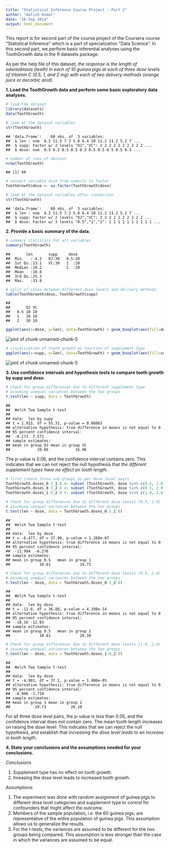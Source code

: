 ```yaml
---
title: "Statistical Inference Course Project - Part 2"
author: "Aatish Kumar"
date: "16 Sep 2014"
output: html_document
---
```




This report is for second part of the course project of the Coursera course "Statistical Inference" which is a part of specialization "Data Science". In this second part, we perform basic inferential analyses using the ToothGrowth data in the R datasets package. 

As per the help file of this dataset, *the response is the length of odontoblasts (teeth) in each of 10 guinea pigs at each of three dose levels of Vitamin C (0.5, 1, and 2 mg) with each of two delivery methods (orange juice or ascorbic acid)*.

**1. Load the ToothGrowth data and perform some basic exploratory data analyses.**

```r
# load the dataset
library(datasets)
data(ToothGrowth)

# look at the dataset variables
str(ToothGrowth)
```

```
## 'data.frame':	60 obs. of  3 variables:
##  $ len : num  4.2 11.5 7.3 5.8 6.4 10 11.2 11.2 5.2 7 ...
##  $ supp: Factor w/ 2 levels "OJ","VC": 2 2 2 2 2 2 2 2 2 2 ...
##  $ dose: num  0.5 0.5 0.5 0.5 0.5 0.5 0.5 0.5 0.5 0.5 ...
```

```r
# number of rows of dataset
nrow(ToothGrowth)
```

```
## [1] 60
```

```r
# convert variable dose from numeric to factor
ToothGrowth$dose <- as.factor(ToothGrowth$dose)

# look at the dataset variables after conversion
str(ToothGrowth)
```

```
## 'data.frame':	60 obs. of  3 variables:
##  $ len : num  4.2 11.5 7.3 5.8 6.4 10 11.2 11.2 5.2 7 ...
##  $ supp: Factor w/ 2 levels "OJ","VC": 2 2 2 2 2 2 2 2 2 2 ...
##  $ dose: Factor w/ 3 levels "0.5","1","2": 1 1 1 1 1 1 1 1 1 1 ...
```
**2. Provide a basic summary of the data.**


```r
# summary statistics for all variables
summary(ToothGrowth)
```

```
##       len       supp     dose   
##  Min.   : 4.2   OJ:30   0.5:20  
##  1st Qu.:13.1   VC:30   1  :20  
##  Median :19.2           2  :20  
##  Mean   :18.8                   
##  3rd Qu.:25.3                   
##  Max.   :33.9
```

```r
# split of cases between different dose levels and delivery methods
table(ToothGrowth$dose, ToothGrowth$supp)
```

```
##      
##       OJ VC
##   0.5 10 10
##   1   10 10
##   2   10 10
```


```r
ggplot(aes(x=dose, y=len), data=ToothGrowth) + geom_boxplot(aes(fill=dose))
```

![plot of chunk unnamed-chunk-5](figure/unnamed-chunk-51.png) 

```r
# visualization of tooth growth as function of supplement type
ggplot(aes(x=supp, y=len), data=ToothGrowth) + geom_boxplot(aes(fill=supp))
```

![plot of chunk unnamed-chunk-5](figure/unnamed-chunk-52.png) 


**3. Use confidence intervals and hypothesis tests to compare tooth growth by supp and dose.**


```r
# check for group differences due to different supplement type 
# assuming unequal variances between the two groups
t.test(len ~ supp, data = ToothGrowth)
```

```
## 
## 	Welch Two Sample t-test
## 
## data:  len by supp
## t = 1.915, df = 55.31, p-value = 0.06063
## alternative hypothesis: true difference in means is not equal to 0
## 95 percent confidence interval:
##  -0.171  7.571
## sample estimates:
## mean in group OJ mean in group VC 
##            20.66            16.96
```

The p-value is 0.06, and the confidence interval contains zero. This indicates that we can not reject the null hypothesis that *the different supplement types have no effect on tooth length*.


```r
# first create three sub-groups as per dose level pairs
ToothGrowth.doses_0.5_1.0 <- subset (ToothGrowth, dose %in% c(0.5, 1.0)) 
ToothGrowth.doses_0.5_2.0 <- subset (ToothGrowth, dose %in% c(0.5, 2.0)) 
ToothGrowth.doses_1.0_2.0 <- subset (ToothGrowth, dose %in% c(1.0, 2.0)) 

# Check for group differences due to different dose levels (0.5, 1.0)
# assuming unequal variances between the two groups
t.test(len ~ dose, data = ToothGrowth.doses_0.5_1.0)
```

```
## 
## 	Welch Two Sample t-test
## 
## data:  len by dose
## t = -6.477, df = 37.99, p-value = 1.268e-07
## alternative hypothesis: true difference in means is not equal to 0
## 95 percent confidence interval:
##  -11.984  -6.276
## sample estimates:
## mean in group 0.5   mean in group 1 
##             10.61             19.73
```

```r
# Check for group differences due to different dose levels (0.5, 2.0)
# assuming unequal variances between the two groups
t.test(len ~ dose, data = ToothGrowth.doses_0.5_2.0)
```

```
## 
## 	Welch Two Sample t-test
## 
## data:  len by dose
## t = -11.8, df = 36.88, p-value = 4.398e-14
## alternative hypothesis: true difference in means is not equal to 0
## 95 percent confidence interval:
##  -18.16 -12.83
## sample estimates:
## mean in group 0.5   mean in group 2 
##             10.61             26.10
```

```r
# Check for group differences due to different dose levels (1.0, 2.0)
# assuming unequal variances between the two groups
t.test(len ~ dose, data = ToothGrowth.doses_1.0_2.0)
```

```
## 
## 	Welch Two Sample t-test
## 
## data:  len by dose
## t = -4.901, df = 37.1, p-value = 1.906e-05
## alternative hypothesis: true difference in means is not equal to 0
## 95 percent confidence interval:
##  -8.996 -3.734
## sample estimates:
## mean in group 1 mean in group 2 
##           19.73           26.10
```

For all three dose level pairs, the p-value is less than 0.05, and the confidence interval does not contain zero. The mean tooth length increases on raising the dose level. This indicates that we can reject the null hypothesis, and establish that *increasing the dose level leads to an increase in tooth length*. 

**4. State your conclusions and the assumptions needed for your conclusions.**

*Conclusions*

1. Supplement type has no effect on tooth growth.
2. Inreasing the dose level leads to increased tooth growth. 

*Assumptions*

1. The experiment was done with random assignment of guinea pigs to different dose level categories and supplement type to control for confounders that might affect the outcome. 
2. Members of the sample population, *i.e.* the 60 guinea pigs, are representative of the entire population of guinea pigs. This assumption allows us to generalize the results.
3. For the t-tests, the variances are assumed to be different for the two groups being compared. This assumption is less stronger than the case in which the variances are assumed to be equal.

